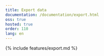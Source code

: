 ```yaml
---
title: Export data
documentation: /documentation/export.html
oss: true
hosted: true
order: 110
lang: en
---
```


{% include features/export.md %}
